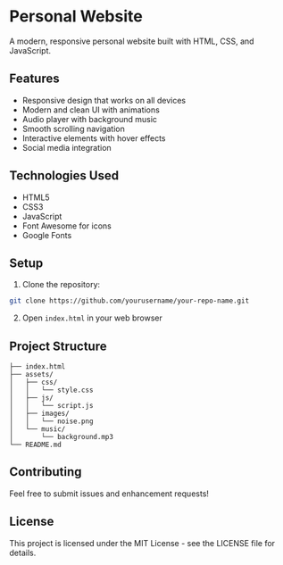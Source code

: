 # Personal Website

A modern, responsive personal website built with HTML, CSS, and JavaScript.

## Features

- Responsive design that works on all devices
- Modern and clean UI with animations
- Audio player with background music
- Smooth scrolling navigation
- Interactive elements with hover effects
- Social media integration

## Technologies Used

- HTML5
- CSS3
- JavaScript
- Font Awesome for icons
- Google Fonts

## Setup

1. Clone the repository:
```bash
git clone https://github.com/yourusername/your-repo-name.git
```

2. Open `index.html` in your web browser

## Project Structure

```
├── index.html
├── assets/
│   ├── css/
│   │   └── style.css
│   ├── js/
│   │   └── script.js
│   ├── images/
│   │   └── noise.png
│   └── music/
│       └── background.mp3
└── README.md
```

## Contributing

Feel free to submit issues and enhancement requests!

## License

This project is licensed under the MIT License - see the LICENSE file for details.
